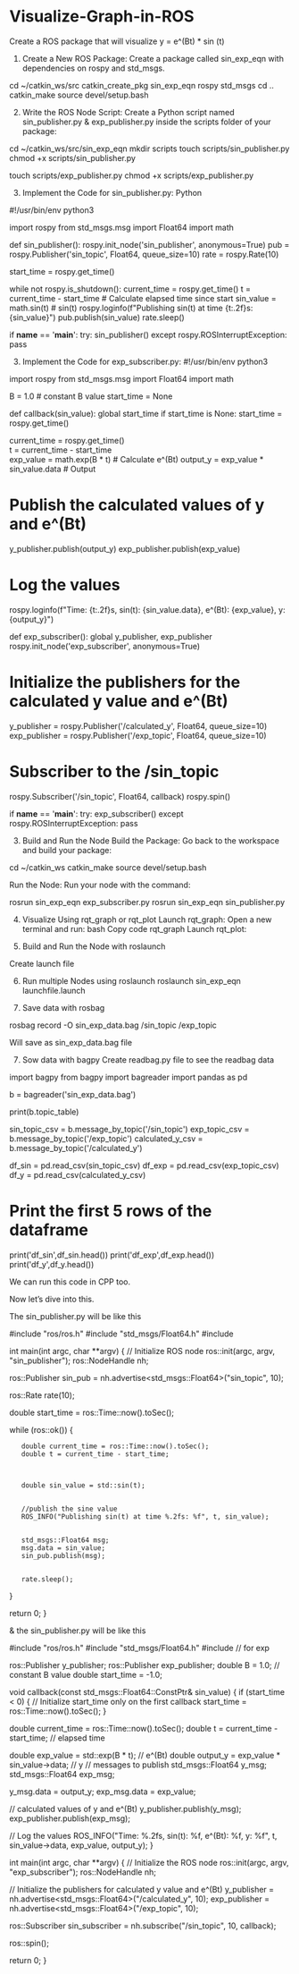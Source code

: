 # Visualize-Graph-in-ROS


Create a ROS package that will visualize y = e^(Bt) * sin (t)


1. Create a New ROS Package:
Create a package called sin_exp_eqn with dependencies on rospy and std_msgs.


cd ~/catkin_ws/src
catkin_create_pkg sin_exp_eqn rospy std_msgs
cd ..
catkin_make
source devel/setup.bash


2. Write the ROS Node Script:
Create a Python script named sin_publisher.py &  exp_publisher.py inside the scripts folder of your package:


cd ~/catkin_ws/src/sin_exp_eqn
mkdir scripts
touch scripts/sin_publisher.py
chmod +x scripts/sin_publisher.py


touch scripts/exp_publisher.py
chmod +x scripts/exp_publisher.py






3. Implement the Code for sin_publisher.py:
Python

#!/usr/bin/env python3


import rospy
from std_msgs.msg import Float64
import math


def sin_publisher():
   rospy.init_node('sin_publisher', anonymous=True)
   pub = rospy.Publisher('sin_topic', Float64, queue_size=10)
   rate = rospy.Rate(10) 
  
   start_time = rospy.get_time() 


   while not rospy.is_shutdown():
       current_time = rospy.get_time() 
       t = current_time - start_time   # Calculate elapsed time since start
       sin_value = math.sin(t)         #  sin(t)
       rospy.loginfo(f"Publishing sin(t) at time {t:.2f}s: {sin_value}")
       pub.publish(sin_value)
       rate.sleep()


if __name__ == '__main__':
   try:
       sin_publisher()
   except rospy.ROSInterruptException:
       pass








3. Implement the Code for exp_subscriber.py:
#!/usr/bin/env python3


import rospy
from std_msgs.msg import Float64
import math


B = 1.0  # constant B value
start_time = None 


def callback(sin_value):
   global start_time
   if start_time is None:
       start_time = rospy.get_time() 
 
   current_time = rospy.get_time()  
   t = current_time - start_time    
   exp_value = math.exp(B * t)       # Calculate e^(Bt)
   output_y = exp_value * sin_value.data  # Output
 
   # Publish the calculated values of y and e^(Bt)
   y_publisher.publish(output_y)
   exp_publisher.publish(exp_value)


   # Log the values
   rospy.loginfo(f"Time: {t:.2f}s, sin(t): {sin_value.data}, e^(Bt): {exp_value}, y: {output_y}")


def exp_subscriber():
   global y_publisher, exp_publisher
   rospy.init_node('exp_subscriber', anonymous=True)


   # Initialize the publishers for the calculated y value and e^(Bt)
   y_publisher = rospy.Publisher('/calculated_y', Float64, queue_size=10)
   exp_publisher = rospy.Publisher('/exp_topic', Float64, queue_size=10)


   # Subscriber to the /sin_topic
   rospy.Subscriber('/sin_topic', Float64, callback)
   rospy.spin()


if __name__ == '__main__':
   try:
       exp_subscriber()
   except rospy.ROSInterruptException:
       pass

3. Build and Run the Node
Build the Package:
Go back to the workspace and build your package:


cd ~/catkin_ws
catkin_make
source devel/setup.bash

Run the Node:
Run your node with the command:

rosrun sin_exp_eqn exp_subscriber.py
rosrun sin_exp_eqn sin_publisher.py

4. Visualize Using rqt_graph or rqt_plot
Launch rqt_graph:
Open a new terminal and run:
bash
Copy code
rqt_graph
Launch rqt_plot:


5. Build and Run the Node with roslaunch

Create launch file

<launch>
 <!-- Launch the sin publisher node -->
 <node pkg="sin_exp_eqn" type="sin_publisher.py" name="sin_publisher" output="screen" />


 <!-- Launch the exp subscriber node -->
 <node pkg="sin_exp_eqn" type="exp_subscriber.py" name="exp_subscriber" output="screen" />
</launch>











6. Run multiple Nodes using roslaunch
roslaunch sin_exp_eqn launchfile.launch

6. Save data with rosbag

rosbag record -O sin_exp_data.bag /sin_topic /exp_topic

Will save as sin_exp_data.bag file




7. Sow data with bagpy
Create readbag.py file to see the readbag data


import bagpy
from bagpy import bagreader
import pandas as pd


b = bagreader('sin_exp_data.bag')


print(b.topic_table)


sin_topic_csv = b.message_by_topic('/sin_topic')
exp_topic_csv = b.message_by_topic('/exp_topic')
calculated_y_csv = b.message_by_topic('/calculated_y')


df_sin = pd.read_csv(sin_topic_csv)
df_exp = pd.read_csv(exp_topic_csv)
df_y = pd.read_csv(calculated_y_csv)


# Print the first 5 rows of the dataframe
print('df_sin',df_sin.head())
print('df_exp',df_exp.head())
print('df_y',df_y.head())















We can run this code in CPP too.

Now let’s dive into this.

The sin_publisher.py will be like this



#include "ros/ros.h"
#include "std_msgs/Float64.h"
#include <cmath>


int main(int argc, char **argv)
{
   // Initialize ROS node
   ros::init(argc, argv, "sin_publisher");
   ros::NodeHandle nh;


  
   ros::Publisher sin_pub = nh.advertise<std_msgs::Float64>("sin_topic", 10);


  
   ros::Rate rate(10);


  
   double start_time = ros::Time::now().toSec();


   while (ros::ok())
   {
      
       double current_time = ros::Time::now().toSec();
       double t = current_time - start_time;


      
       double sin_value = std::sin(t);


       //publish the sine value
       ROS_INFO("Publishing sin(t) at time %.2fs: %f", t, sin_value);


       std_msgs::Float64 msg;
       msg.data = sin_value;
       sin_pub.publish(msg);


       rate.sleep();
   }




   return 0;
}










& the  sin_publisher.py will be like this


#include "ros/ros.h"
#include "std_msgs/Float64.h"
#include <cmath>  // for exp




ros::Publisher y_publisher;
ros::Publisher exp_publisher;
double B = 1.0;  // constant B value
double start_time = -1.0; 


void callback(const std_msgs::Float64::ConstPtr& sin_value)
{
   if (start_time < 0)
   {
       // Initialize start_time only on the first callback
       start_time = ros::Time::now().toSec();
   }


   double current_time = ros::Time::now().toSec();
   double t = current_time - start_time;  // elapsed time


   double exp_value = std::exp(B * t);  //  e^(Bt)
   double output_y = exp_value * sin_value->data;  //  y
   // messages to publish
   std_msgs::Float64 y_msg;
   std_msgs::Float64 exp_msg;


   y_msg.data = output_y;
   exp_msg.data = exp_value;


   //  calculated values of y and e^(Bt)
   y_publisher.publish(y_msg);
   exp_publisher.publish(exp_msg);


   // Log the values
   ROS_INFO("Time: %.2fs, sin(t): %f, e^(Bt): %f, y: %f", t, sin_value->data, exp_value, output_y);
}


int main(int argc, char **argv)
{
   // Initialize the ROS node
   ros::init(argc, argv, "exp_subscriber");
   ros::NodeHandle nh;


   // Initialize the publishers for  calculated y value and e^(Bt)
   y_publisher = nh.advertise<std_msgs::Float64>("/calculated_y", 10);
   exp_publisher = nh.advertise<std_msgs::Float64>("/exp_topic", 10);


   ros::Subscriber sin_subscriber = nh.subscribe("/sin_topic", 10, callback);


   ros::spin();


   return 0;
}



